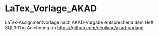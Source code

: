 # LaTex_Vorlage_AKAD
LaTex-Assignmentvorlage nach AKAD-Vorgabe entsprechend dem Heft SQL301 
in Anlehnung an https://github.com/derdanu/akad-vorlage
